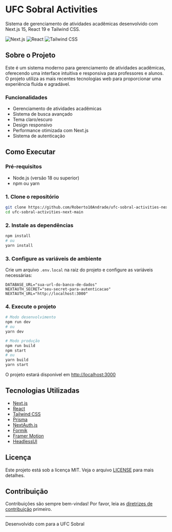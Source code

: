 # UFC Sobral Activities 

Sistema de gerenciamento de atividades acadêmicas desenvolvido com Next.js 15, React 19 e Tailwind CSS.

![Next.js](https://img.shields.io/badge/Next.js-15.1.7-black?style=flat-square&logo=next.js)
![React](https://img.shields.io/badge/React-19.0.0-blue?style=flat-square&logo=react)
![Tailwind CSS](https://img.shields.io/badge/Tailwind_CSS-3.x-38B2AC?style=flat-square&logo=tailwind-css)

## Sobre o Projeto

Este é um sistema moderno para gerenciamento de atividades acadêmicas, oferecendo uma interface intuitiva e responsiva para professores e alunos. O projeto utiliza as mais recentes tecnologias web para proporcionar uma experiência fluida e agradável.

### Funcionalidades

- Gerenciamento de atividades acadêmicas
- Sistema de busca avançado
- Tema claro/escuro
- Design responsivo
- Performance otimizada com Next.js
- Sistema de autenticação

## Como Executar

### Pré-requisitos

- Node.js (versão 18 ou superior)
- npm ou yarn

### 1. Clone o repositório

```bash
git clone https://github.com/Roberto10Andrade/ufc-sobral-activities-next-main.git
cd ufc-sobral-activities-next-main
```

### 2. Instale as dependências

```bash
npm install
# ou
yarn install
```

### 3. Configure as variáveis de ambiente

Crie um arquivo `.env.local` na raiz do projeto e configure as variáveis necessárias:

```env
DATABASE_URL="sua-url-do-banco-de-dados"
NEXTAUTH_SECRET="seu-secret-para-autenticacao"
NEXTAUTH_URL="http://localhost:3000"
```

### 4. Execute o projeto

```bash
# Modo desenvolvimento
npm run dev
# ou
yarn dev

# Modo produção
npm run build
npm start
# ou
yarn build
yarn start
```

O projeto estará disponível em [http://localhost:3000](http://localhost:3000)

## Tecnologias Utilizadas

- [Next.js](https://nextjs.org/)
- [React](https://reactjs.org/)
- [Tailwind CSS](https://tailwindcss.com/)
- [Prisma](https://www.prisma.io/)
- [NextAuth.js](https://next-auth.js.org/)
- [Formik](https://formik.org/)
- [Framer Motion](https://www.framer.com/motion/)
- [HeadlessUI](https://headlessui.dev/)

## Licença

Este projeto está sob a licença MIT. Veja o arquivo [LICENSE](LICENSE) para mais detalhes.

## Contribuição

Contribuições são sempre bem-vindas! Por favor, leia as [diretrizes de contribuição](CONTRIBUTING.md) primeiro.

---

Desenvolvido com  para a UFC Sobral